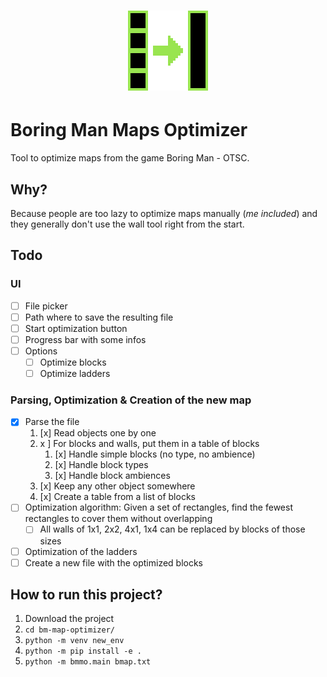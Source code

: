 <h1 align="center">
    <img src="./assets/horizontal_icon_128x128.png" />
</h1>

# Boring Man Maps Optimizer
Tool to optimize maps from the game Boring Man - OTSC.

## Why?
Because people are too lazy to optimize maps manually (*me included*) and they generally don't use the wall tool right from the start.

## Todo
### UI
- [ ] File picker
- [ ] Path where to save the resulting file
- [ ] Start optimization button
- [ ] Progress bar with some infos
- [ ] Options
  - [ ] Optimize blocks
  - [ ] Optimize ladders

### Parsing, Optimization & Creation of the new map
- [x] Parse the file
  1. [x] Read objects one by one
  2. x ] For blocks and walls, put them in a table of blocks
     1. [x] Handle simple blocks (no type, no ambience)
     2. [x] Handle block types
     3. [x] Handle block ambiences
  3. [x] Keep any other object somewhere
  4. [x] Create a table from a list of blocks
- [ ] Optimization algorithm: Given a set of rectangles, find the fewest rectangles to cover them without overlapping
  - [ ] All walls of 1x1, 2x2, 4x1, 1x4 can be replaced by blocks of those sizes
- [ ] Optimization of the ladders
- [ ] Create a new file with the optimized blocks

## How to run this project?
1. Download the project
2. `cd bm-map-optimizer/`
3. `python -m venv new_env`
4. `python -m pip install -e .`
5. `python -m bmmo.main bmap.txt`
